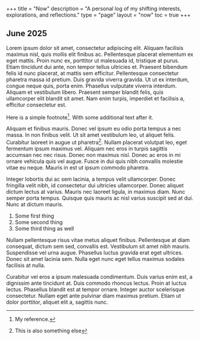 +++
title = "Now"
description = "A personal log of my shifting interests, explorations, and reflections."
type = "page"
layout = "now"
toc = true
+++

## June 2025

Lorem ipsum dolor sit amet, consectetur adipiscing elit. Aliquam facilisis maximus nisl, quis mollis elit finibus ac. Pellentesque placerat elementum ex eget mattis. Proin nunc ex, porttitor ut malesuada id, tristique at purus. Etiam tincidunt dui ante, non tempor tellus ultricies et. Praesent bibendum felis id nunc placerat, at mattis sem efficitur. Pellentesque consectetur pharetra massa id pretium. Duis gravida viverra gravida. Ut ut ex interdum, congue neque quis, porta enim. Phasellus vulputate viverra interdum. Aliquam et vestibulum libero. Praesent semper blandit felis, quis ullamcorper elit blandit sit amet. Nam enim turpis, imperdiet et facilisis a, efficitur consectetur est.

Here is a simple footnote[^some]. With some additional text after it.

[^some]: My reference.

Aliquam et finibus mauris. Donec vel ipsum eu odio porta tempus a nec massa. In non finibus velit. Ut sit amet vestibulum leo, ut aliquet felis. Curabitur laoreet in augue ut pharetra[^something]. Nullam placerat volutpat leo, eget fermentum ipsum maximus vel. Aliquam nec eros in turpis sagittis accumsan nec nec risus. Donec non maximus nisl. Donec ac eros in mi ornare vehicula quis vel augue. Fusce in dui quis nibh convallis molestie vitae eu neque. Mauris in est ut ipsum commodo pharetra.

[^something]: This is also something else

Integer lobortis dui ac sem lacinia, a tempus velit ullamcorper. Donec fringilla velit nibh, id consectetur dui ultricies ullamcorper. Donec aliquet dictum lectus at varius. Mauris nec laoreet ligula, in maximus diam. Nunc semper porta tempus. Quisque quis mauris ac nisl varius suscipit sed at dui. Nunc at dictum mauris.

1. Some first thing
2. Some second thing
3. Some third thing as well

Nullam pellentesque risus vitae metus aliquet finibus. Pellentesque at diam consequat, dictum sem sed, convallis est. Vestibulum sit amet nibh mauris. Suspendisse vel urna augue. Phasellus luctus gravida erat eget ultrices. Donec sit amet lacinia sem. Nulla eget nunc eget tellus maximus sodales facilisis at nulla.

Curabitur vel eros a ipsum malesuada condimentum. Duis varius enim est, a dignissim ante tincidunt at. Duis commodo rhoncus lectus. Proin at luctus lectus. Phasellus blandit est at tempor ornare. Integer auctor scelerisque consectetur. Nullam eget ante pulvinar diam maximus pretium. Etiam ut dolor porttitor, aliquet elit a, sagittis nunc.
